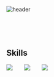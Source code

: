 ![header](https://capsule-render.vercel.app/api?type=waving&color=b7d5ac&text=%20Hyeonhee's%20Github%20%20&height=200&fontSize=70&fontColor=ffffff)

<br>
<br>  
<br>

## Skills

<div style="display:flex;gap:30px;flex-wrap:wrap;">
  <img src="https://img.shields.io/badge/Java-007396?style=for-the-badge&logo=Java&logoColor=white">
  <img src="https://img.shields.io/badge/Spring-6DB33F?style=for-the-badge&logo=Spring&logoColor=white">
  <img src="https://img.shields.io/badge/MySQL-4479A1?style=for-the-badge&logo=mysql&logoColor=white">
</div>
<br />
<br />
<br />
